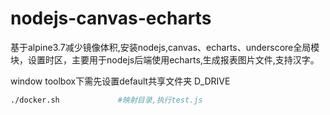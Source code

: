 # nodejs-canvas-echarts

基于alpine3.7减少镜像体积,安装nodejs,canvas、echarts、underscore全局模块，设置时区，主要用于nodejs后端使用echarts,生成报表图片文件,支持汉字。

window toolbox下需先设置default共享文件夹 D_DRIVE

~~~bash
./docker.sh 			#映射目录,执行test.js
~~~
